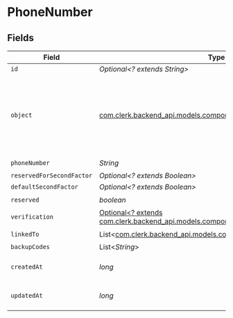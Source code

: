 # PhoneNumber


## Fields

| Field                                                                                                                                     | Type                                                                                                                                      | Required                                                                                                                                  | Description                                                                                                                               |
| ----------------------------------------------------------------------------------------------------------------------------------------- | ----------------------------------------------------------------------------------------------------------------------------------------- | ----------------------------------------------------------------------------------------------------------------------------------------- | ----------------------------------------------------------------------------------------------------------------------------------------- |
| `id`                                                                                                                                      | *Optional<? extends String>*                                                                                                              | :heavy_minus_sign:                                                                                                                        | N/A                                                                                                                                       |
| `object`                                                                                                                                  | [com.clerk.backend_api.models.components.PhoneNumberObject](../../models/components/PhoneNumberObject.md)                                 | :heavy_check_mark:                                                                                                                        | String representing the object's type. Objects of the same type share the same value.<br/>                                                |
| `phoneNumber`                                                                                                                             | *String*                                                                                                                                  | :heavy_check_mark:                                                                                                                        | N/A                                                                                                                                       |
| `reservedForSecondFactor`                                                                                                                 | *Optional<? extends Boolean>*                                                                                                             | :heavy_minus_sign:                                                                                                                        | N/A                                                                                                                                       |
| `defaultSecondFactor`                                                                                                                     | *Optional<? extends Boolean>*                                                                                                             | :heavy_minus_sign:                                                                                                                        | N/A                                                                                                                                       |
| `reserved`                                                                                                                                | *boolean*                                                                                                                                 | :heavy_check_mark:                                                                                                                        | N/A                                                                                                                                       |
| `verification`                                                                                                                            | [Optional<? extends com.clerk.backend_api.models.components.PhoneNumberVerification>](../../models/components/PhoneNumberVerification.md) | :heavy_check_mark:                                                                                                                        | N/A                                                                                                                                       |
| `linkedTo`                                                                                                                                | List<[com.clerk.backend_api.models.components.IdentificationLink](../../models/components/IdentificationLink.md)>                         | :heavy_check_mark:                                                                                                                        | N/A                                                                                                                                       |
| `backupCodes`                                                                                                                             | List<*String*>                                                                                                                            | :heavy_minus_sign:                                                                                                                        | N/A                                                                                                                                       |
| `createdAt`                                                                                                                               | *long*                                                                                                                                    | :heavy_check_mark:                                                                                                                        | Unix timestamp of creation<br/>                                                                                                           |
| `updatedAt`                                                                                                                               | *long*                                                                                                                                    | :heavy_check_mark:                                                                                                                        | Unix timestamp of creation<br/>                                                                                                           |